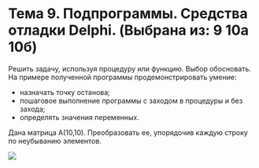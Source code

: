 # Тема 9. Подпрограммы. Средства отладки Delphi. (Выбрана из: 9 10а 10б)

Решить задачу, используя процедуру или функцию. Выбор обосновать. На примере полученной программы продемонстрировать умение:

* назначать точку останова;
* пошаговое выполнение программы с заходом в процедуры и без захода;
* определять значения переменных.

Дана матрица A(10,10). Преобразовать ее, упорядочив каждую строку по неубыванию элементов.

![](http://dl1.joxi.net/drive/2016/05/22/0007/2363/473403/03/2b2dd95fe7.jpg)